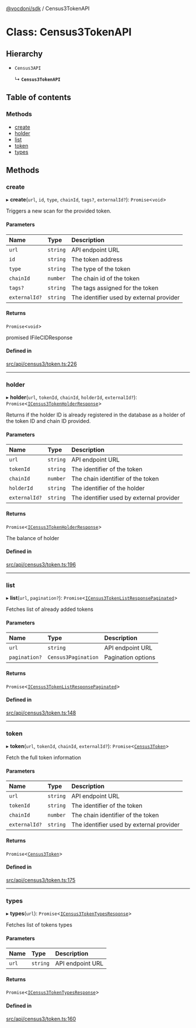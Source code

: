 [@vocdoni/sdk](/sdk) / Census3TokenAPI

# Class: Census3TokenAPI

## Hierarchy

- `Census3API`

  ↳ **`Census3TokenAPI`**

## Table of contents

### Methods

- [create](Census3TokenAPI#create)
- [holder](Census3TokenAPI#holder)
- [list](Census3TokenAPI#list)
- [token](Census3TokenAPI#token)
- [types](Census3TokenAPI#types)

## Methods

### create

▸ **create**(`url`, `id`, `type`, `chainId`, `tags?`, `externalId?`): `Promise`\<`void`\>

Triggers a new scan for the provided token.

#### Parameters

| Name | Type | Description |
| :------ | :------ | :------ |
| `url` | `string` | API endpoint URL |
| `id` | `string` | The token address |
| `type` | `string` | The type of the token |
| `chainId` | `number` | The chain id of the token |
| `tags?` | `string` | The tags assigned for the token |
| `externalId?` | `string` | The identifier used by external provider |

#### Returns

`Promise`\<`void`\>

promised IFileCIDResponse

#### Defined in

[src/api/census3/token.ts:226](https://github.com/vocdoni/vocdoni-sdk/blob/179c92b4cecfec787d968dc02b519f64ee15c5d3/src/api/census3/token.ts#L226)

___

### holder

▸ **holder**(`url`, `tokenId`, `chainId`, `holderId`, `externalId?`): `Promise`\<[`ICensus3TokenHolderResponse`](../interfaces/ICensus3TokenHolderResponse)\>

Returns if the holder ID is already registered in the database as a holder of the token ID and chain ID provided.

#### Parameters

| Name | Type | Description |
| :------ | :------ | :------ |
| `url` | `string` | API endpoint URL |
| `tokenId` | `string` | The identifier of the token |
| `chainId` | `number` | The chain identifier of the token |
| `holderId` | `string` | The identifier of the holder |
| `externalId?` | `string` | The identifier used by external provider |

#### Returns

`Promise`\<[`ICensus3TokenHolderResponse`](../interfaces/ICensus3TokenHolderResponse)\>

The balance of holder

#### Defined in

[src/api/census3/token.ts:196](https://github.com/vocdoni/vocdoni-sdk/blob/179c92b4cecfec787d968dc02b519f64ee15c5d3/src/api/census3/token.ts#L196)

___

### list

▸ **list**(`url`, `pagination?`): `Promise`\<[`ICensus3TokenListResponsePaginated`](../interfaces/ICensus3TokenListResponsePaginated)\>

Fetches list of already added tokens

#### Parameters

| Name | Type | Description |
| :------ | :------ | :------ |
| `url` | `string` | API endpoint URL |
| `pagination?` | `Census3Pagination` | Pagination options |

#### Returns

`Promise`\<[`ICensus3TokenListResponsePaginated`](../interfaces/ICensus3TokenListResponsePaginated)\>

#### Defined in

[src/api/census3/token.ts:148](https://github.com/vocdoni/vocdoni-sdk/blob/179c92b4cecfec787d968dc02b519f64ee15c5d3/src/api/census3/token.ts#L148)

___

### token

▸ **token**(`url`, `tokenId`, `chainId`, `externalId?`): `Promise`\<[`Census3Token`](../sdk-reference#census3token)\>

Fetch the full token information

#### Parameters

| Name | Type | Description |
| :------ | :------ | :------ |
| `url` | `string` | API endpoint URL |
| `tokenId` | `string` | The identifier of the token |
| `chainId` | `number` | The chain identifier of the token |
| `externalId?` | `string` | The identifier used by external provider |

#### Returns

`Promise`\<[`Census3Token`](../sdk-reference#census3token)\>

#### Defined in

[src/api/census3/token.ts:175](https://github.com/vocdoni/vocdoni-sdk/blob/179c92b4cecfec787d968dc02b519f64ee15c5d3/src/api/census3/token.ts#L175)

___

### types

▸ **types**(`url`): `Promise`\<[`ICensus3TokenTypesResponse`](../interfaces/ICensus3TokenTypesResponse)\>

Fetches list of tokens types

#### Parameters

| Name | Type | Description |
| :------ | :------ | :------ |
| `url` | `string` | API endpoint URL |

#### Returns

`Promise`\<[`ICensus3TokenTypesResponse`](../interfaces/ICensus3TokenTypesResponse)\>

#### Defined in

[src/api/census3/token.ts:160](https://github.com/vocdoni/vocdoni-sdk/blob/179c92b4cecfec787d968dc02b519f64ee15c5d3/src/api/census3/token.ts#L160)
